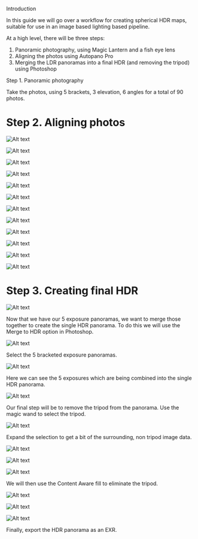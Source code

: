Introduction

In this guide we will go over a workflow for creating spherical HDR maps, suitable for use in an image based lighting based pipeline.

At a high level, there will be three steps:

1. Panoramic photography, using Magic Lantern and a fish eye lens
2. Aligning the photos using Autopano Pro
3. Merging the LDR panoramas into a final HDR (and removing the tripod) using Photoshop

Step 1. Panoramic photography

Take the photos, using 5 brackets, 3 elevation, 6 angles for a total of 90 photos.

# Step 2. Aligning photos

![Alt text](images/autopano/open_files.png "Optional title")

![Alt text](images/autopano/create_stacks_by_n.png "Optional title")

![Alt text](images/autopano/create_stacks_by_n_options.png "Optional title")

![Alt text](images/autopano/image_properties_images.png "Optional title")

![Alt text](images/autopano/image_properties_crop.png "Optional title")

![Alt text](images/autopano/images_grouped.png "Optional title")

![Alt text](images/autopano/settings_detection.png "Optional title")

![Alt text](images/autopano/settings_panorama.png "Optional title")

![Alt text](images/autopano/settings_render.png "Optional title")

![Alt text](images/autopano/settings_detected.png "Optional title")

![Alt text](images/autopano/final_render.png "Optional title")

![Alt text](images/autopano/should_have_ldr_files.png "Optional title")

# Step 3. Creating final HDR

![Alt text](images/photoshop/merge_to_hdr_menu.png "Optional title")

Now that we have our 5 exposure panoramas, we want to merge those together to create the single HDR panorama. To do this we will use the Merge to HDR option in Photoshop.

![Alt text](images/photoshop/merge_to_hdr_pro_options.png "Optional title")

Select the 5 bracketed exposure panoramas.

![Alt text](images/photoshop/merge_to_hdr_pro.png "Optional title")

Here we can see the 5 exposures which are being combined into the single HDR panorama.

![Alt text](images/photoshop/select_tripod.png "Optional title")

Our final step will be to remove the tripod from the panorama. Use the magic wand to select the tripod.

![Alt text](images/photoshop/expand_selection.png "Optional title")

Expand the selection to get a bit of the surrounding, non tripod image data.

![Alt text](images/photoshop/expand_selection_options.png "Optional title")

![Alt text](images/photoshop/expanded_selection.png "Optional title")

![Alt text](images/photoshop/fill_menu.png "Optional title")

We will then use the Content Aware fill to eliminate the tripod.

![Alt text](images/photoshop/content_fill_options.png "Optional title")

![Alt text](images/photoshop/content_filled.png "Optional title")

![Alt text](images/photoshop/export_exr.png "Optional title")

Finally, export the HDR panorama as an EXR.
